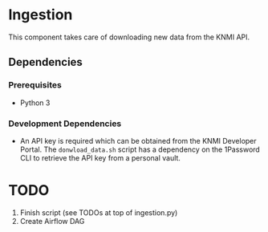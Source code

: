 # Ingestion

This component takes care of downloading new data from the KNMI API.

## Dependencies

### Prerequisites

* Python 3

### Development Dependencies

* An API key is required which can be obtained from the KNMI Developer Portal.
  The `donwload_data.sh` script has a dependency on the 1Password CLI to
  retrieve the API key from a personal vault.

# TODO

1. Finish script (see TODOs at top of ingestion.py)
2. Create Airflow DAG
